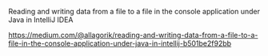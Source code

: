
Reading and writing data from a file to a file in the console application under Java in IntelliJ IDEA


https://medium.com/@allagorik/reading-and-writing-data-from-a-file-to-a-file-in-the-console-application-under-java-in-intellij-b501be2f92bb